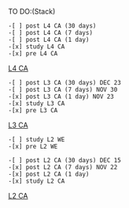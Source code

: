 TO DO:(Stack)

    -[ ] post L4 CA (30 days)
    -[ ] post L4 CA (7 days) 
    -[ ] post L4 CA (1 day) 
    -[x] study L4 CA
    -[x] pre L4 CA 
[L4 CA](SEM2/CA/notes/L4/)

    -[ ] post L3 CA (30 days) DEC 23
    -[ ] post L3 CA (7 days) NOV 30
    -[x] post L3 CA (1 day) NOV 23
    -[x] study L3 CA
    -[x] pre L3 CA
[L3 CA](SEM2/CA/notes/L3/)


    -[ ] study L2 WE
    -[x] pre L2 WE

    -[ ] post L2 CA (30 days) DEC 15
    -[x] post L2 CA (7 days) NOV 22
    -[x] post L2 CA (1 day)
    -[x] study L2 CA
[L2 CA](SEM2/CA/notes/L2/)
